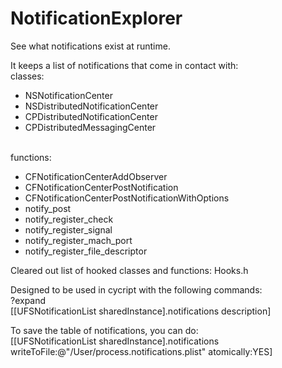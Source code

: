 NotificationExplorer
====================

See what notifications exist at runtime.

It keeps a list of notifications that come in contact with:
<br>classes:
-   NSNotificationCenter
-   NSDistributedNotificationCenter
-   CPDistributedNotificationCenter
-   CPDistributedMessagingCenter

<br>functions:
-   CFNotificationCenterAddObserver
-   CFNotificationCenterPostNotification
-   CFNotificationCenterPostNotificationWithOptions
-   notify_post
-   notify_register_check
-   notify_register_signal
-   notify_register_mach_port
-   notify_register_file_descriptor


Cleared out list of hooked classes and functions: Hooks.h<br>

Designed to be used in cycript with the following commands:<br>
?expand<br>
[[UFSNotificationList sharedInstance].notifications description]

To save the table of notifications, you can do:<br>
[[UFSNotificationList sharedInstance].notifications writeToFile:@"/User/process.notifications.plist" atomically:YES]
